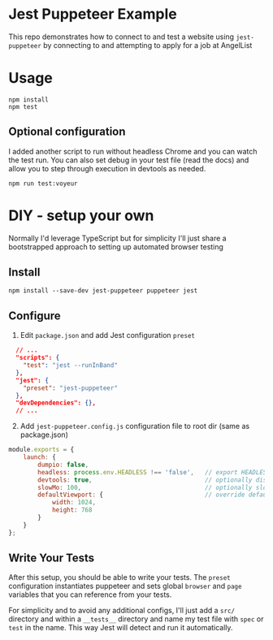 # Jest Puppeteer Example
This repo demonstrates how to connect to and test a website using `jest-puppeteer` by 
connecting to and attempting to apply for a job at AngelList

# Usage
```
npm install
npm test
```

## Optional configuration
I added another script to run without headless Chrome and you can watch the test run. 
You can also set debug in your test file (read the docs) and allow you to step through 
execution in devtools as needed.
```
npm run test:voyeur
```

# DIY - setup your own
Normally I'd leverage TypeScript but for simplicity I'll just share a bootstrapped 
approach to setting up automated browser testing

## Install
```
npm install --save-dev jest-puppeteer puppeteer jest
```

## Configure
 1. Edit `package.json` and add Jest configuration `preset`
```json
  // ...
  "scripts": {
    "test": "jest --runInBand"
  },
  "jest": {
    "preset": "jest-puppeteer"
  },
  "devDependencies": {},
  // ...
```

 2. Add `jest-puppeteer.config.js` configuration file to root dir (same as package.json)
```javascript
module.exports = {
    launch: {
        dumpio: false,
        headless: process.env.HEADLESS !== 'false',   // export HEADLESS=false to launch Chromium
        devtools: true,                               // optionally display devtools in non-headless mode
        slowMo: 100,                                  // optionally slow down typing
        defaultViewport: {                            // override default 800x600 pixel browser setting
            width: 1024,
            height: 768
        }
    }
};
```

## Write Your Tests
After this setup, you should be able to write your tests. The `preset` configuration instantiates puppeteer and sets 
global `browser` and `page` variables that you can reference from your tests.

For simplicity and to avoid any additional configs, I'll just add a `src/` directory and within a `__tests__` directory 
and name my test file with `spec` or `test` in the name. This way Jest will detect and run it automatically.
